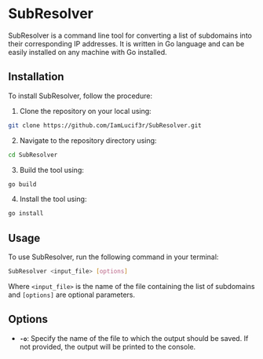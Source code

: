 # SubResolver
SubResolver is a command line tool for converting a list of subdomains into their corresponding IP addresses. It is written in Go language and can be easily installed on any machine with Go installed.

## Installation

To install SubResolver, follow the procedure:

1. Clone the repository on your local 
using:

```bash
git clone https://github.com/IamLucif3r/SubResolver.git
```
2. Navigate to the repository directory using: 

```bash
cd SubResolver
```

3. Build the tool using:

```bash 
go build
```

4. Install the tool using:

```bash 
go install
```

## Usage

To use SubResolver, run the following command in your terminal:

```bash
SubResolver <input_file> [options]
```

Where `<input_file>` is the name of the file containing the list of subdomains and `[options]` are optional parameters.


## Options

- **`-o`**: Specify the name of the file to which the output should be saved. If not provided, the output will be printed to the console.
